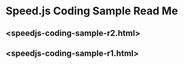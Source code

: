 
# Speed.js Coding Sample Read Me

## <speedjs-coding-sample-r2.html>

## <speedjs-coding-sample-r1.html>